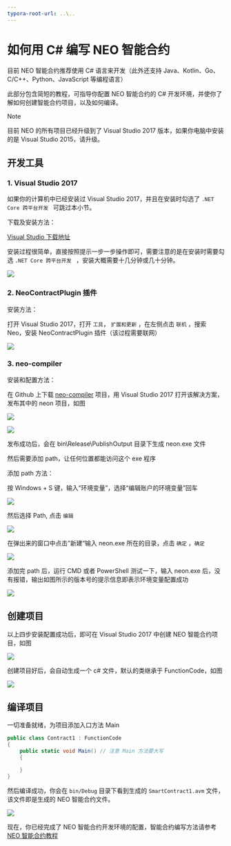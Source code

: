 ```yaml
---
typora-root-url: ..\..
---
```


# 如何用 C# 编写 NEO 智能合约

目前 NEO 智能合约推荐使用 C# 语言来开发（此外还支持 Java、Kotlin、Go、C/C++、Python、JavaScript 等编程语言）

此部分包含简短的教程，可指导你配置 NEO 智能合约的 C# 开发环境，并使你了解如何创建智能合约项目，以及如何编译。

   > [!Note]
   > 目前 NEO 的所有项目已经升级到了 Visual Studio 2017 版本，如果你电脑中安装的是 Visual Studio 2015，请升级。

## 开发工具

### 1. Visual Studio 2017

如果你的计算机中已经安装过 Visual Studio 2017，并且在安装时勾选了 `.NET Core 跨平台开发 ` 可跳过本小节。

下载及安装方法：

[Visual Studio 下载地址](https://www.visualstudio.com/products/visual-studio-community-vs)

安装过程很简单，直接按照提示一步一步操作即可，需要注意的是在安装时需要勾选 `.NET Core 跨平台开发 ` ，安装大概需要十几分钟或几十分钟。

![](assets/install_core_cross_platform_development_toolset.jpg)

### 2. NeoContractPlugin 插件

安装方法：

打开 Visual Studio 2017，打开 ` 工具 `， ` 扩展和更新 ` ，在左侧点击 ` 联机 ` ，搜索 Neo，安装 NeoContractPlugin 插件（该过程需要联网）

![](assets/download_and_install_smart_contract_plugin.jpg)

### 3. neo-compiler

安装和配置方法：

在 Github 上下载 [neo-compiler](https://github.com/neo-project/neo-compiler) 项目，用 Visual Studio 2017 打开该解决方案，发布其中的 neon 项目，如图

![](assets/publish_neo_compiler_msil_project.jpg)

![](assets/publish_and_profile_settings.jpg)

发布成功后，会在 bin\Release\PublishOutput 目录下生成 neon.exe 文件

然后需要添加 path，让任何位置都能访问这个 exe 程序

添加 path 方法：

按 Windows + S 键，输入“环境变量”，选择“编辑账户的环境变量”回车

![](assets/2017-06-07_12-07-03.png)


然后选择 Path, 点击 ` 编辑 `

![](assets/2017-06-07_11-35-28.png)

在弹出来的窗口中点击”新建“输入 neon.exe 所在的目录，点击 ` 确定 ` ，` 确定 `

![](assets/2017-06-07_11-29-16.png)

添加完 path 后，运行 CMD 或者 PowerShell 测试一下，输入 neon.exe 后，没有报错，输出如图所示的版本号的提示信息即表示环境变量配置成功

![](assets/powershell_enviornment_variabled_updated_correctly.png)

## 创建项目

以上四步安装配置成功后，即可在 Visual Studio 2017 中创建 NEO 智能合约项目，如图

![](assets/new_smart_contract_project.png)

创建项目好后，会自动生成一个 c# 文件，默认的类继承于 FunctionCode，如图

![](/assets/smart_contract_function_code.png)

## 编译项目

一切准备就绪，为项目添加入口方法 Main

```c#
public class Contract1 : FunctionCode
{
    public static void Main() // 注意 Main 方法要大写
    {

    }
}
```

然后编译成功，你会在 `bin/Debug` 目录下看到生成的 `SmartContract1.avm` 文件，该文件即是生成的 NEO 智能合约文件。

![](assets/compile_smart_contract.jpg)

现在，你已经完成了 NEO 智能合约开发环境的配置，智能合约编写方法请参考 [NEO 智能合约教程](tutorial.md)

